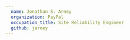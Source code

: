 ```yaml
---
  name: Jonathan S. Arney
  organization: PayPal
  occupation_title: Site Reliability Engineer
  github: jarney
---
```

